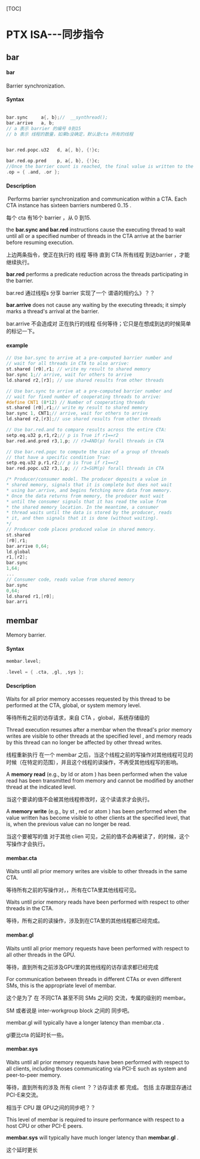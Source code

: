 [TOC]



# PTX ISA---同步指令

## bar

#### bar

Barrier synchronization.

#### Syntax

```c

bar.sync     a{, b};//  __synthread();
bar.arrive   a, b;
// a 表示 barrier 的编号 0到15
// b 表示 线程的数量，如果b没确定，默认是cta 所有的线程


bar.red.popc.u32   d, a{, b}, {!}c;

bar.red.op.pred    p, a{, b}, {!}c;
//Once the barrier count is reached, the final value is written to the destination register in all threads waiting at the barrier.
.op = { .and, .or };
```

#### Description

​	Performs barrier synchronization and communication within a CTA. Each CTA instance has sixteen barriers numbered 0..15 .

每个 cta 有16个 barrier ，从 0 到15.

the **bar.sync and bar.red** instructions cause the executing thread to wait until all
or a specified number of threads in the CTA arrive at the barrier before resuming
execution.

上边两条指令，使正在执行的 线程 等待 直到 CTA 所有线程 到达barrier ，才能继续执行。

**bar.red** performs a predicate reduction across the threads participating in
the barrier.

bar.red 通过线程s 分享 barrier 实现了一个 谓语的规约么》？？

**bar.arrive** does not cause any waiting by the executing threads; it simply
marks a thread's arrival at the barrier.

bar.arrive 不会造成对 正在执行的线程 任何等待；它只是在想成到达的时候简单的标记一下。

#### example

```c
// Use bar.sync to arrive at a pre-computed barrier number and
// wait for all threads in CTA to also arrive:
st.shared [r0],r1; // write my result to shared memory
bar.sync 1;// arrive, wait for others to arrive
ld.shared r2,[r3]; // use shared results from other threads

// Use bar.sync to arrive at a pre-computed barrier number and
// wait for fixed number of cooperating threads to arrive:
#define CNT1 (8*12) // Number of cooperating threads
st.shared [r0],r1;// write my result to shared memory
bar.sync 1, CNT1;// arrive, wait for others to arrive
ld.shared r2,[r3];// use shared results from other threads

// Use bar.red.and to compare results across the entire CTA:
setp.eq.u32 p,r1,r2;// p is True if r1==r2
bar.red.and.pred r3,1,p; // r3=AND(p) forall threads in CTA

// Use bar.red.popc to compute the size of a group of threads
// that have a specific condition True:
setp.eq.u32 p,r1,r2;// p is True if r1==r2
bar.red.popc.u32 r3,1,p; // r3=SUM(p) forall threads in CTA

/* Producer/consumer model. The producer deposits a value in
* shared memory, signals that it is complete but does not wait
* using bar.arrive, and begins fetching more data from memory.
* Once the data returns from memory, the producer must wait
* until the consumer signals that it has read the value from
* the shared memory location. In the meantime, a consumer
* thread waits until the data is stored by the producer, reads
* it, and then signals that it is done (without waiting).
*/
// Producer code places produced value in shared memory.
st.shared
[r0],r1;
bar.arrive 0,64;
ld.global
r1,[r2];
bar.sync
1,64;
...
// Consumer code, reads value from shared memory
bar.sync
0,64;
ld.shared r1,[r0];
bar.arri
```

## membar

Memory barrier.

#### Syntax

```c
membar.level;

.level = { .cta, ,gl, ,sys };
```

#### Description

Waits for all prior memory accesses requested by this thread to be performed at the CTA,
global, or system memory level.

等待所有之前的访存请求，来自 CTA ，global，系统存储级的

Thread execution resumes after a membar when the  thread's prior memory writes are visible to other threads at the specified level , and  memory reads by this thread can no longer be affected by other thread writes.

线程重新执行 在一个 membar 之后，当这个线程之前的写操作对其他线程可见的时候（在特定的范围），并且这个线程的读操作，不再受其他线程写的影响。

A **memory read** (e.g., by ld or atom ) has been performed when the value read has been
transmitted from memory and cannot be modified by another thread at the indicated
level. 

当这个要读的值不会被其他线程修改时，这个读请求才会执行。

A **memory write** (e.g., by st , red or atom ) has been performed when the value
written has become visible to other clients at the specified level, that is, when the
previous value can no longer be read.

当这个要被写的值 对于其他 clien 可见，之前的值不会再被读了，的时候，这个写操作才会执行。

#### **membar.cta**

Waits until all prior memory writes are visible to other threads in the same CTA.

等待所有之前的写操作对，，所有在CTA里其他线程可见。

Waits until prior memory reads have been performed with respect to other threads in
the CTA.

等待，所有之前的读操作，涉及到在CTA里的其他线程都已经完成。

#### **membar.gl**

Waits until all prior memory requests have been performed with respect to all other
threads in the GPU.

等待，直到所有之前涉及GPU里的其他线程的访存请求都已经完成

For communication between threads in different CTAs or even different SMs, this is
the appropriate level of membar.

这个是为了 在 不同CTA 甚至不同 SMs 之间的 交流，专属的级别的 membar。

SM 或者说是 inter-workgroup block 之间的 同步吧。

membar.gl will typically have a longer latency than membar.cta .

gl要比cta 的延时长一些。

#### **membar.sys**

Waits until all prior memory requests have been performed with respect to all clients,
including thoses communicating via PCI-E such as system and peer-to-peer memory.

等待，直到所有的涉及 所有 client ？？访存请求 都 完成。 包括 主存跟显存通过 PCI-E来交流。

相当于 CPU 跟 GPU之间的同步吧？？

This level of membar is required to insure performance with respect to a host CPU or
other PCI-E peers.

**membar.sys** will typically have much longer latency than **membar.gl** .

这个延时更长